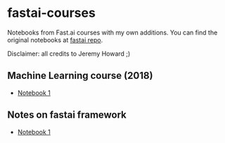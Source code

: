 # fastai-courses
Notebooks from Fast.ai courses with my own additions. You can find the original notebooks at [fastai repo](https://github.com/fastai/fastai/tree/master/courses).

Disclaimer: all credits to Jeremy Howard ;)

## Machine Learning course (2018)
* [Notebook 1](https://nbviewer.jupyter.org/github/pyjaime/fastai-courses/blob/master/machine-learning-2018/lesson1-rf.ipynb)

## Notes on fastai framework
* [Notebook 1](https://nbviewer.jupyter.org/github/pyjaime/fastai-courses/blob/master/fastai-101.ipynb)